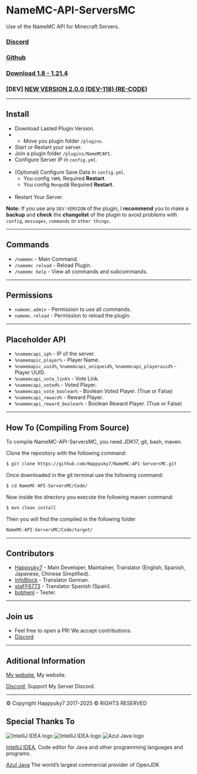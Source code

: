 # NameMC-API-ServersMC

Use of the NameMC API for Minecraft Servers.

### [Discord](https://discord.gg/3EebYUyeUX)
### [Github](https://github.com/Happyuky7/NameMC-API-ServersMC/)
### [Download 1.8 - 1.21.4](https://github.com/Happyuky7/NameMC-API-ServersMC/releases)

### [DEV] [NEW VERSION 2.0.0 (DEV-118) (RE-CODE)](https://github.com/Happyuky7/NameMC-API-ServersMC/releases/tag/2.0.0-DEV-118)

---

## Install 

- Download Lasted Plugin Version.
- - Move you plugin folder `/plugins`.
- Start or Restart your server.
- Join a plugin folder `/plugins/NameMCAPI`.
- Configure Server IP in `config.yml`.
<br></br>
- (Optional) Configure Save Data in `config.yml`.
  - You config `YAML` Required **Restart**.
  - You config `MongoDB` Required **Restart**.
<br></br>
- Restart Your Server.

**Note:** If you use any `DEV-VERSION` of the plugin, 
I **recommend** you to make a **backup** and **check** the **changelist** of 
the plugin to avoid problems with `config`, `messages`, `commands` or `other things`.

---

## Commands

- `/namemc` - Main Command.
- `/namemc reload` - Reload Plugin.
- `/namemc help` - View all commands and subcommands.

---

## Permissions

- `namemc.admin` - Permission to use all commands.
- `namemc.reload` - Permission to reload the plugin.

---

## Placeholder API

- `%namemcapi_ip%` - IP of the server.
- `%namemapic_player%` - Player Name.
- `%namemapic_uuid%`, `%namemcapi_uniqueid%`, `%namemcapi_playeruuid%` - Player UUID.
- `%namemcapi_vote_link%` - Vote Link.
- `%namemcapi_voted%` - Voted Player.
- `%namemcapi_vote_boolean%` - Boolean Voted Player. (True or False)
- `%namemcapi_reward%` - Reward Player.
- `%namemcapi_reward_boolean%` - Boolean Reward Player. (True or False)

---

## How To (Compiling From Source)

To compile NameMC-API-ServersMC, you need JDK17, git, bash, maven.

Clone the repository with the following command:
```bash
$ git clone https://github.com/Happyuky7/NameMC-API-ServersMC.git
```

Once downloaded in the git terminal use the following command:

```bash
$ cd NameMC-API-ServersMC/Code/
```

Now inside the directory you execute the following maven command:

```bash
$ mvn clean install
```

Then you will find the compiled in the following folder

```bash
NameMC-API-ServersMC/Code/target/
```

---

## Contributors

- [Happyuky7](https://github.com/Happyuky7) - Main Developer, Maintainer, Translator (English, Spanish, Japanese, Chinese Simplified).
- [InfoBlock](https://github.com/InfoBlock) - Translator German.
- [staFF6773](https://github.com/staFF6773) - Translator Spanish (Spain).
- [bobhenl](https://github.com/bobhenl) - Tester.

---

## Join us

* Feel free to open a PR! We accept contributions.
* [Discord](https://discord.gg/3EebYUyeUX)

---

## Aditional Information

[My website](https://happy7.xyz), My website.

[Discord](https://discord.gg/3EebYUyeUX), Support My Server Discord.


---

© Copyright Happyuky7 2017-2025 ©
RIGHTS RESERVED

## Special Thanks To

![IntelliJ IDEA logo](https://resources.jetbrains.com/storage/products/company/brand/logos/IntelliJ_IDEA_icon.png?size=100px)
![IntelliJ IDEA logo](https://resources.jetbrains.com/storage/products/company/brand/logos/IntelliJ_IDEA.png)
![Azul Java logo](https://www.azul.com/wp-content/themes/azul/dist/img/logo.svg)

[IntelliJ IDEA](https://www.jetbrains.com/idea/), Code editor for Java and other programming languages and programs.

[Azul Java](https://www.azul.com/) The world’s largest commercial provider of OpenJDK
